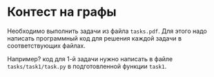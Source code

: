# Контест на графы
Необходимо выполнить задачи из файла `tasks.pdf`.
Для этого надо написать программный код для решения
каждой задачи в соответствующих файлах.

Например? код для 1-й задачи нужно написать
в файле `tasks/task1/task.py` в подготовленной
функции `task1`.
